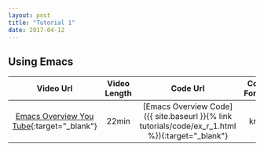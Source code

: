```yaml
---
layout: post
title: "Tutorial 1"
date: 2017-04-12
---
```



## Using Emacs

|Video Url | Video Length | Code Url |Code Format |
|:-------:|:--------:|:---------:|:--------:|
|[Emacs Overview You Tube](<a href="https://www.youtube.com/watch?v=wWyK4_8p7yU">){:target="_blank"}|22min|[Emacs Overview Code]({{ site.baseurl }}{% link tutorials/code/ex_r_1.html %}){:target="_blank"}|knitr|
